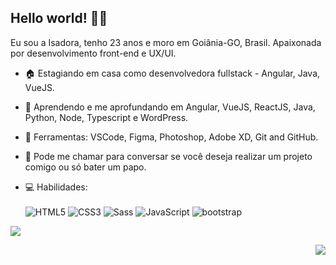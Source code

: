 ## Hello world! :woman_technologist:

Eu sou a Isadora, tenho 23 anos e moro em Goiânia-GO, Brasil. Apaixonada por desenvolvimento front-end e UX/UI.

- :house: Estagiando em casa como desenvolvedora fullstack - Angular, Java, VueJS.
- :rocket: Aprendendo e me aprofundando em Angular, VueJS, ReactJS, Java, Python, Node, Typescript e WordPress.
- :wrench: Ferramentas: VSCode, Figma, Photoshop, Adobe XD, Git and GitHub.
- :speech_balloon: Pode me chamar para conversar se você deseja realizar um projeto comigo ou só bater um papo.


- :computer: Habilidades: <br><br>
![HTML5](https://img.shields.io/badge/html%205-grey?style=for-the-badge&logo=html5&logoColor=white&labelColor=9573BF)
![CSS3](https://img.shields.io/badge/css%203-grey?style=for-the-badge&logo=css3&logoColor=white&labelColor=9573BF)
![Sass](https://img.shields.io/badge/sass-grey?style=for-the-badge&logo=sass&logoColor=white&labelColor=9573BF)
![JavaScript](https://img.shields.io/badge/-JavaScript-grey?style=for-the-badge&logo=javascript&logoColor=white&labelColor=9573BF)
![bootstrap](https://img.shields.io/badge/-bootstrap-grey?style=for-the-badge&logo=bootstrap&logoColor=white&labelColor=9573BF)

![](https://readme-typing-svg.herokuapp.com?font=Montserrat&color=9573BF&lines=I'm+just+a+Front-end+lover;I'm+just+a+UX%2FUI+lover;I'm+just+a+🦄)

<p align="right">
   <a href="https://www.linkedin.com/in/isadora-almeida-53b871171" alt="Linkedin">
  <img src="https://img.shields.io/badge/-Linkedin-0e76a8?style=for-the-badge&logo=Linkedin&logoColor=white&link=https://www.linkedin.com/in/isadora-almeida-53b871171" /></a>
</p>  
<!--
**IsadoraAlmeida/IsadoraAlmeida** is a ✨ _special_ ✨ repository because its `README.md` (this file) appears on your GitHub profile.

Here are some ideas to get you started:

- 🔭 I’m currently working on ...
- 🌱 I’m currently learning ...
- 👯 I’m looking to collaborate on ...
- 🤔 I’m looking for help with ...
- 💬 Ask me about ...
- 📫 How to reach me: ...
- 😄 Pronouns: ...
- ⚡ Fun fact: ...

## :unicorn: Hi, I'm Isadora

![](https://readme-typing-svg.herokuapp.com?font=Montserrat&color=9573BF&lines=I'm+just+a+Front-end+lover;I'm+just+a+UX%2FUI+lover;I'm+just+a+🦄)
<h1 align="center">Hi 👋, I'm Isadora</h1>
<h3 align="center">A frontend developer from Brazil</h3>

<p align="left"> <img src="https://komarev.com/ghpvc/?username=IsadoraAlmeida&label=Profile%20views&color=0e75b6&style=flat" alt="isadoraalmeida" /> </p>

![Anurag's GitHub stats](https://github-readme-stats.vercel.app/api?username=IsadoraAlmeida&theme=tokyonight&show_icons=true&hide_border=true)
-->
